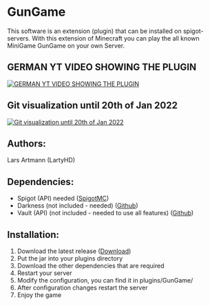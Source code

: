 # GunGame
This software is an extension (plugin) that can be installed on spigot-servers.
With this extension of Minecraft you can play the all known MiniGame GunGame on your own Server.

## GERMAN YT VIDEO SHOWING THE PLUGIN
[![GERMAN YT VIDEO SHOWING THE PLUGIN](https://img.youtube.com/vi/PTf017b6zxs/0.jpg)](https://www.youtube.com/watch?v=PTf017b6zxs)

## Git visualization until 20th of Jan 2022
[![Git visualization until 20th of Jan 2022](https://img.youtube.com/vi/LGt1i_AE8u8/0.jpg)](https://youtu.be/LGt1i_AE8u8)

Authors:
-
Lars Artmann (LartyHD)

Dependencies:
-
- Spigot (API) needed ([SpigotMC](https://www.spigotmc.org/))
- Darkness (not included - needed) ([Github](https://github.com/LartyHD/DarkBedrock))
- Vault (API) (not included - needed to use all features) ([Github](https://github.com/MilkBowl/VaultAPI))

Installation:
-
1. Download the latest release ([Download](https://github.com/DevSnox/GunGame/releases))
2. Put the jar into your plugins directory
3. Download the other dependencies that are required
4. Restart your server
5. Modify the configuration, you can find it in plugins/GunGame/
6. After configuration changes restart the server
7. Enjoy the game
